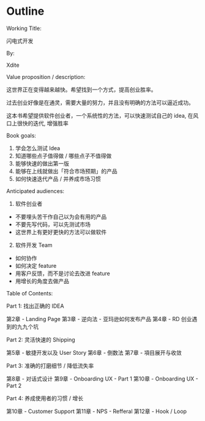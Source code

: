 # Outline

Working Title:

闪电式开发

By:

Xdite

Value proposition / description:

这世界正在变得越来越快。希望找到一个方式，提高创业胜率。

过去创业好像是在通灵，需要大量的努力，并且没有明确的方法可以逼近成功。

这本书希望提供软件创业者，一个系统性的方法，可以快速测试自己的 idea, 在风口上很快的迭代, 增强胜率

Book goals:

1. 学会怎么测试 Idea
2. 知道哪些点子值得做 / 哪些点子不值得做
3. 能够快速的做出第一版
4. 能够在上线就做出「符合市场预期」的产品
5. 如何快速迭代产品 / 并养成市场习惯

Anticipated audiences:

1. 软件创业者
  - 不要埋头苦干作自己以为会有用的产品
  - 不要先写代码，可以先测试市场
  - 这世界上有更好更快的方法可以做软件
2. 软件开发 Team
  - 如何协作
  - 如何决定 feature
  - 用客户反馈，而不是讨论去改进 feature
  - 用增长的角度去做产品

Table of Contents:

Part 1: 找出正确的 IDEA

第2章 - Landing Page
第3章 - 逆向法 - 亚玛逊如何发布产品
第4章 - RD 创业遇到的九九个坑



Part 2: 灵活快速的 Shipping

第5章 - 敏捷开发以及 User Story
第6章 - 倒数法
第7章 - 項目展开与收敛

Part 3: 准确的打磨细节 / 降低流失率

第8章 - 对话式设计
第9章 - Onboarding UX - Part 1
第10章 - Onboarding UX - Part 2

Part 4: 养成使用者的习惯 / 增长


第10章 - Customer Support
第11章 - NPS - Refferal
第12章 - Hook / Loop
